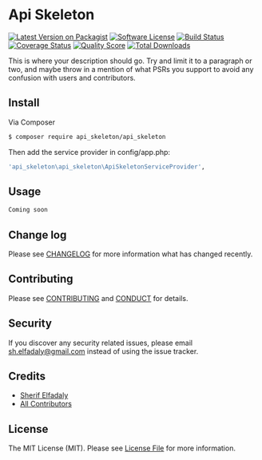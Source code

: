 # Api Skeleton

[![Latest Version on Packagist][ico-version]][link-packagist]
[![Software License][ico-license]](LICENSE.md)
[![Build Status][ico-travis]][link-travis]
[![Coverage Status][ico-scrutinizer]][link-scrutinizer]
[![Quality Score][ico-code-quality]][link-code-quality]
[![Total Downloads][ico-downloads]][link-downloads]

This is where your description should go. Try and limit it to a paragraph or two, and maybe throw in a mention of what
PSRs you support to avoid any confusion with users and contributors.

## Install

Via Composer

``` bash
$ composer require api_skeleton/api_skeleton
```
Then add the service provider in config/app.php:

``` bash
'api_skeleton\api_skeleton\ApiSkeletonServiceProvider',
```

## Usage

``` php
Coming soon
```

## Change log

Please see [CHANGELOG](CHANGELOG.md) for more information what has changed recently.

## Contributing

Please see [CONTRIBUTING](CONTRIBUTING.md) and [CONDUCT](CONDUCT.md) for details.

## Security

If you discover any security related issues, please email sh.elfadaly@gmail.com instead of using the issue tracker.

## Credits

- [Sherif Elfadaly][link-author]
- [All Contributors][link-contributors]

## License

The MIT License (MIT). Please see [License File](LICENSE.md) for more information.

[ico-version]: https://img.shields.io/packagist/v/api_skeleton/api_skeleton.svg?style=flat-square
[ico-license]: https://img.shields.io/badge/license-MIT-brightgreen.svg?style=flat-square
[ico-travis]: https://img.shields.io/travis/api_skeleton/api_skeleton/master.svg?style=flat-square
[ico-scrutinizer]: https://img.shields.io/scrutinizer/coverage/g/api_skeleton/api_skeleton.svg?style=flat-square
[ico-code-quality]: https://img.shields.io/scrutinizer/g/api_skeleton/api_skeleton.svg?style=flat-square
[ico-downloads]: https://img.shields.io/packagist/dt/api_skeleton/api_skeleton.svg?style=flat-square

[link-packagist]: https://packagist.org/packages/api_skeleton/api_skeleton
[link-travis]: https://travis-ci.org/api_skeleton/api_skeleton
[link-scrutinizer]: https://scrutinizer-ci.com/g/api_skeleton/api_skeleton/code-structure
[link-code-quality]: https://scrutinizer-ci.com/g/api_skeleton/api_skeleton
[link-downloads]: https://packagist.org/packages/api_skeleton/api_skeleton
[link-author]: https://github.com/SherifElfadaly
[link-contributors]: ../../contributors
